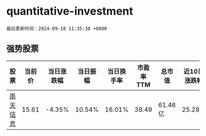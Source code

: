 # quantitative-investment

`最后更新时间：2024-09-18 11:35:38 +0800`

## 强势股票

|股票|当前价|当日涨跌幅|当日振幅|当日换手率|市盈率TTM|总市值|近10日涨跌幅|
|----|----|----|----|----|----|----|----|
|[南天信息](https://xueqiu.com/S/SZ000948)|15.61|-4.35%|10.54%|16.01%|38.49|61.46亿|25.28%|
